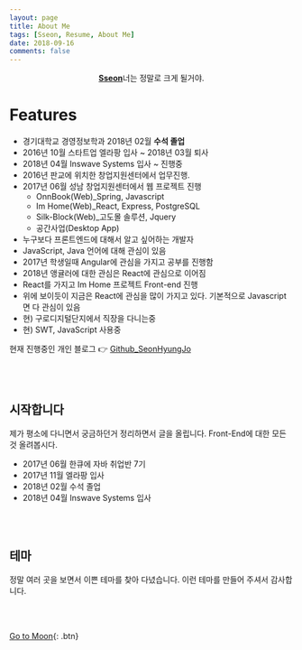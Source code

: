 ```yaml
---
layout: page
title: About Me
tags: [Sseon, Resume, About Me]
date: 2018-09-16
comments: false
---
```


<center>
    <a href="https://seonhyungjo.github.io/"><b>Sseon</b></a>너는 정말로 크게 될거야.
</center>

# Features

* 경기대학교 경영정보학과 2018년 02월 **수석 졸업**
* 2016년 10월 스타트업 엘라팡 입사 ~ 2018년 03월 퇴사
* 2018년 04월 Inswave Systems 입사 ~ 진행중
* 2016년 판교에 위치한 창업지원센터에서 업무진행.
* 2017년 06월 성남 창업지원센터에서 웹 프로젝트 진행
    * OnnBook(Web)_Spring, Javascript
    * Im Home(Web)_React, Express, PostgreSQL
    * Silk-Block(Web)_고도몰 솔루션, Jquery
    * 공간사업(Desktop App)
* 누구보다 프론트엔드에 대해서 알고 싶어하는 개발자
* JavaScript, Java 언어에 대해 관심이 있음
* 2017년 학생일때 Angular에 관심을 가지고 공부를 진행함
* 2018년 앵귤러에 대한 관심은 React에 관심으로 이어짐
* React를 가지고 Im Home 프로젝트 Front-end 진행
* 위에 보이듯이 지금은 React에 관심을 많이 가지고 있다. 기본적으로 Javascript면 다 관심이 있음
* 현) 구로디지털단지에서 직장을 다니는중
* 현) SWT, JavaScript 사용중

현재 진행중인 개인 블로그 :point_right: [Github_SeonHyungJo](https://seonhyungjo.github.io/)

</br>
</br>

## 시작합니다

제가 평소에 다니면서 궁금하던거 정리하면서 글을 올립니다. Front-End에 대한 모든 것 올려봅시다.

* 2017년 06월 한큐에 자바 취업반 7기
* 2017년 11월 엘라팡 입사
* 2018년 02월 수석 졸업
* 2018년 04월 Inswave Systems 입사

</br>
</br>

## 테마

정말 여러 곳을 보면서 이쁜 테마를 찾아 다녔습니다. 이런 테마를 만들어 주셔서 감사합니다.

</br>
</br>

[Go to Moon](https://github.com/TaylanTatli/Moon){: .btn}
